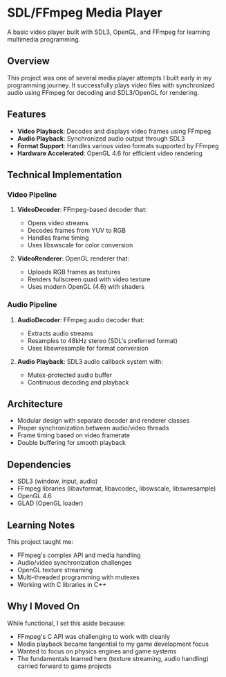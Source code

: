 # SDL/FFmpeg Media Player
A basic video player built with SDL3, OpenGL, and FFmpeg for learning multimedia programming.

## Overview
This project was one of several media player attempts I built early in my programming journey. It successfully plays video files with synchronized audio using FFmpeg for decoding and SDL3/OpenGL for rendering.

## Features
- **Video Playback**: Decodes and displays video frames using FFmpeg
- **Audio Playback**: Synchronized audio output through SDL3
- **Format Support**: Handles various video formats supported by FFmpeg
- **Hardware Accelerated**: OpenGL 4.6 for efficient video rendering

## Technical Implementation

### Video Pipeline
1. **VideoDecoder**: FFmpeg-based decoder that:
   - Opens video streams
   - Decodes frames from YUV to RGB
   - Handles frame timing
   - Uses libswscale for color conversion

2. **VideoRenderer**: OpenGL renderer that:
   - Uploads RGB frames as textures
   - Renders fullscreen quad with video texture
   - Uses modern OpenGL (4.6) with shaders

### Audio Pipeline
1. **AudioDecoder**: FFmpeg audio decoder that:
   - Extracts audio streams
   - Resamples to 48kHz stereo (SDL's preferred format)
   - Uses libswresample for format conversion

2. **Audio Playback**: SDL3 audio callback system with:
   - Mutex-protected audio buffer
   - Continuous decoding and playback

## Architecture
- Modular design with separate decoder and renderer classes
- Proper synchronization between audio/video threads
- Frame timing based on video framerate
- Double buffering for smooth playback

## Dependencies
- SDL3 (window, input, audio)
- FFmpeg libraries (libavformat, libavcodec, libswscale, libswresample)
- OpenGL 4.6
- GLAD (OpenGL loader)

## Learning Notes
This project taught me:
- FFmpeg's complex API and media handling
- Audio/video synchronization challenges
- OpenGL texture streaming
- Multi-threaded programming with mutexes
- Working with C libraries in C++

## Why I Moved On
While functional, I set this aside because:
- FFmpeg's C API was challenging to work with cleanly
- Media playback became tangential to my game development focus
- Wanted to focus on physics engines and game systems
- The fundamentals learned here (texture streaming, audio handling) carried forward to game projects
